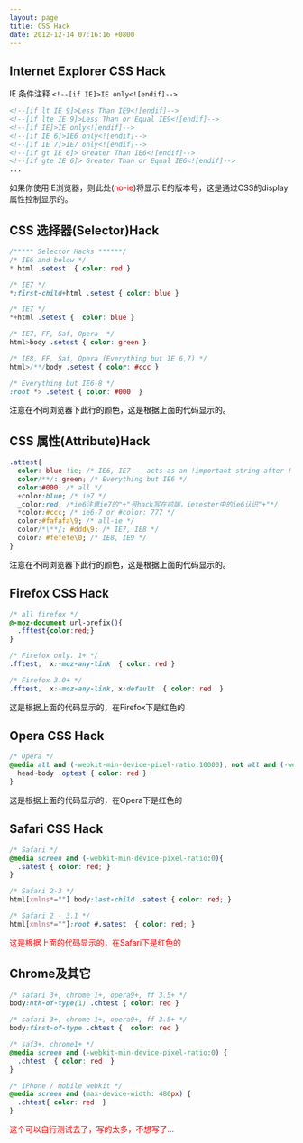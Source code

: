 ```yaml
---
layout: page
title: CSS Hack
date: 2012-12-14 07:16:16 +0800
---
```


<style type="text/css">
.ietest span{
  display: none;
  color:red;
}
.ietest span.noie{
  display: inline;
}

/* Selector Hacks */
/* IE6 and below */ 
* html .setest  { color: red } 

/* IE7 */ 
*:first-child+html .setest { color: blue }

/* IE7 */ 
*+html .setest {  color: blue }

/* IE7, FF, Saf, Opera  */ 
html>body .setest { color: green }

/* IE8, FF, Saf, Opera (Everything but IE 6,7) */ 
html>/**/body .setest { color: #ccc } 

/* Everything but IE6-8 */ 
:root *> .setest { color: #000  }

/*CSS 属性(Attribute)Hack*/
.attest{
  color: blue !ie; /* IE6, IE7 -- acts as an !important string after ! can be anything */ 
  color/**/: green; /* Everything but IE6 */ 
  color:#000; /* all */
  +color:blue; /* ie7 */
  _color:red; /* ie6 注意ie7的"+"号hack写在前端，因为ietester中的ie6认识"+" */
  *color:#ccc; /* ie6-7 or #color: 777 */
  color:#fafafa\9; /* all-ie */
  color/*\**/: #ddd\9; /* IE7, IE8 */ 
  color: #fefefe\0; /* IE8, IE9 */ 
}

/*Firefox CSS Hack*/
/* all firefox */
@-moz-document url-prefix(){ 
  .fftest{color:red;}
}

/* Firefox only. 1+ */
.fftest,  x:-moz-any-link  { color: red } 

/* Firefox 3.0+ */ 
.fftest,  x:-moz-any-link, x:default  { color: red  }

/* Opera */
@media all and (-webkit-min-device-pixel-ratio:10000), not all and (-webkit-min-device-pixel-ratio:0){
  head~body .optest { color: red }
}

/* Safari */
@media screen and (-webkit-min-device-pixel-ratio:0){
  .satest { color: red; }
}

/* Safari 2-3 */ 
html[xmlns*=""] body:last-child .satest { color: red; }

/* Safari 2 - 3.1 */ 
html[xmlns*=""]:root #.satest  { color: red; }

/* safari 3+, chrome 1+, opera9+, ff 3.5+ */ 
body:nth-of-type(1) .chtest { color: red }

/* safari 3+, chrome 1+, opera9+, ff 3.5+ */
body:first-of-type .chtest {  color: red }

/* saf3+, chrome1+ */ 
@media screen and (-webkit-min-device-pixel-ratio:0) { 
  .chtest  { color: red  } 
}

/* iPhone / mobile webkit */ 
@media screen and (max-device-width: 480px) { 
  .chtest{ color: blue  }
} 
</style>

<!-- css hack tester :begin -->
<!--[if IE]>
<style type="text/css">
.ietest span.noie{
  display: none;
}
</style>
<![endif]-->
<!--[if IE 6]>
<style type="text/css">
.ietest span.ie6{
  display: inline;
}
</style>
<![endif]-->
<!--[if IE 7]>
<style type="text/css">
.ietest span.ie7{
  display: inline;
}
</style>
<![endif]-->
<!--[if IE 8]>
<style type="text/css">
.ietest span.ie8{
  display: inline;
}
</style>
<![endif]-->
<!--[if IE 9]>
<style type="text/css">
.ietest span.ie9{
  display: inline;
}
</style>
<![endif]-->

## Internet Explorer CSS Hack

IE 条件注释 `<!--[if IE]>IE only<![endif]-->`

```html
<!--[if lt IE 9]>Less Than IE9<![endif]-->
<!--[if lte IE 9]>Less Than or Equal IE9<![endif]-->
<!--[if IE]>IE only<![endif]-->
<!--[if IE 6]>IE6 only<![endif]-->
<!--[if IE 7]>IE7 only<![endif]-->
<!--[if gt IE 6]> Greater Than IE6<![endif]-->
<!--[if gte IE 6]> Greater Than or Equal IE6<![endif]-->
...
```

<div class="ietest">如果你使用IE浏览器，则此处(<span class="ie6">ie6</span><span class="ie7">ie7</span><span class="ie8">ie8</span><span class="ie9">ie9</span><span class="noie">no-ie</span>)将显示IE的版本号，这是通过CSS的display属性控制显示的。</div>

## CSS 选择器(Selector)Hack

```css
/***** Selector Hacks ******/
/* IE6 and below */ 
* html .setest  { color: red } 

/* IE7 */ 
*:first-child+html .setest { color: blue }

/* IE7 */ 
*+html .setest {  color: blue }

/* IE7, FF, Saf, Opera  */ 
html>body .setest { color: green }

/* IE8, FF, Saf, Opera (Everything but IE 6,7) */ 
html>/**/body .setest { color: #ccc } 

/* Everything but IE6-8 */ 
:root *> .setest { color: #000  }
```

<div class="setest">注意在不同浏览器下此行的颜色，这是根据上面的代码显示的。</div>

## CSS 属性(Attribute)Hack

```css
.attest{
  color: blue !ie; /* IE6, IE7 -- acts as an !important string after ! can be anything */ 
  color/**/: green; /* Everything but IE6 */ 
  color:#000; /* all */
  +color:blue; /* ie7 */
  _color:red; /*ie6注意ie7的"+"号hack写在前端，ietester中的ie6认识"+"*/
  *color:#ccc; /* ie6-7 or #color: 777 */
  color:#fafafa\9; /* all-ie */
  color/*\**/: #ddd\9; /* IE7, IE8 */ 
  color: #fefefe\0; /* IE8, IE9 */ 
}
```

<div class="attest">注意在不同浏览器下此行的颜色，这是根据上面的代码显示的。</div>

## Firefox CSS Hack

```css
/* all firefox */
@-moz-document url-prefix(){ 
  .fftest{color:red;}
}

/* Firefox only. 1+ */
.fftest,  x:-moz-any-link  { color: red } 

/* Firefox 3.0+ */ 
.fftest,  x:-moz-any-link, x:default  { color: red  }
```

<div class="fftest">这是根据上面的代码显示的，在Firefox下是红色的</div>

## Opera CSS Hack

```css
/* Opera */
@media all and (-webkit-min-device-pixel-ratio:10000), not all and (-webkit-min-device-pixel-ratio:0){
  head~body .optest { color: red }
}
```

<div class="optest">这是根据上面的代码显示的，在Opera下是红色的</div>

## Safari CSS Hack

```css
/* Safari */
@media screen and (-webkit-min-device-pixel-ratio:0){
  .satest { color: red; }
}

/* Safari 2-3 */ 
html[xmlns*=""] body:last-child .satest { color: red; }

/* Safari 2 - 3.1 */ 
html[xmlns*=""]:root #.satest  { color: red; }
```

<div class="satest">这是根据上面的代码显示的，在Safari下是红色的</div>

## Chrome及其它

```css
/* safari 3+, chrome 1+, opera9+, ff 3.5+ */ 
body:nth-of-type(1) .chtest { color: red }

/* safari 3+, chrome 1+, opera9+, ff 3.5+ */
body:first-of-type .chtest {  color: red }

/* saf3+, chrome1+ */ 
@media screen and (-webkit-min-device-pixel-ratio:0) { 
  .chtest  { color: red  } 
}

/* iPhone / mobile webkit */ 
@media screen and (max-device-width: 480px) { 
  .chtest{ color: red  }
} 
```

<div class="chtest">这个可以自行测试去了，写的太多，不想写了...</div>
